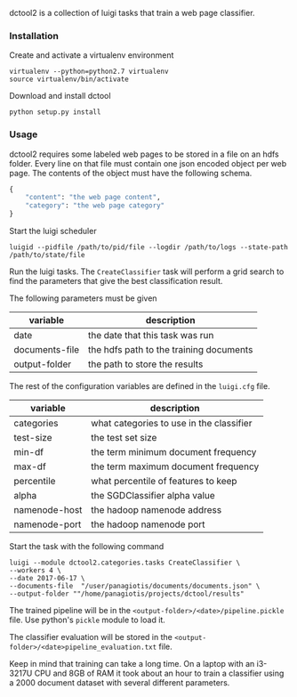 dctool2 is a collection of luigi tasks that train a web page classifier.

### Installation
Create and activate a virtualenv environment

```
virtualenv --python=python2.7 virtualenv
source virtualenv/bin/activate
```

Download and install dctool

```
python setup.py install
```

### Usage
dctool2 requires some labeled web pages to be stored in a file on an hdfs folder.
Every line on that file must contain one json encoded object per web page. The
contents of the object must have the following schema.

```python
{
    "content": "the web page content",
    "category": "the web page category"
}
```

Start the luigi scheduler

```
luigid --pidfile /path/to/pid/file --logdir /path/to/logs --state-path /path/to/state/file
```

Run the luigi tasks. The `CreateClassifier` task will perform a grid search to find the
parameters that give the best classification result. 

The following parameters must be given

| variable       | description                              |
| -------------- | ---------------------------------------- |
| date           | the date that this task was run          |
| documents-file | the hdfs path to the training documents  |
| output-folder  | the path to store the results            |

The rest of the configuration variables are defined in the `luigi.cfg` file.

| variable       | description                              |
| -------------- | ---------------------------------------- |
| categories     | what categories to use in the classifier |
| test-size      | the test set size                        |
| min-df         | the term minimum document frequency      |
| max-df         | the term maximum document frequency      |
| percentile     | what percentile of features to keep      |
| alpha          | the SGDClassifier alpha value            |
| namenode-host  | the hadoop namenode address              |
| namenode-port  | the hadoop namenode port                 |

Start the task with the following command 

```
luigi --module dctool2.categories.tasks CreateClassifier \
--workers 4 \
--date 2017-06-17 \
--documents-file  "/user/panagiotis/documents/documents.json" \
--output-folder ""/home/panagiotis/projects/dctool/results"
```

The trained pipeline will be in the `<output-folder>/<date>/pipeline.pickle` file. Use python's
`pickle` module to load it.

The classifier evaluation will be stored in the `<output-folder>/<date>pipeline_evaluation.txt` file.

Keep in mind that training can take a long time. On a laptop with an i3-3217U CPU
and 8GB of RAM it took about an hour to train a classifier using a 2000 document
dataset with several different parameters.
